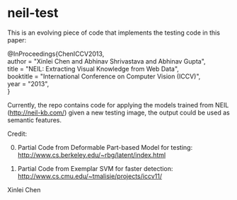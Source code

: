 neil-test
=========

This is an evolving piece of code that implements the testing code in this paper:

@InProceedings{ChenICCV2013,<br>
	author       = "Xinlei Chen and Abhinav Shrivastava and Abhinav Gupta",<br>
  title        = "NEIL: Extracting Visual Knowledge from Web Data",<br>
  booktitle    = "International Conference on Computer Vision (ICCV)",<br>
  year         = "2013",<br>
}


Currently, the repo contains code for applying the models trained from NEIL (http://neil-kb.com/) given a new testing image, the output could be used as semantic features.

Credit:

0) Partial Code from Deformable Part-based Model for testing: http://www.cs.berkeley.edu/~rbg/latent/index.html

1) Partial Code from Exemplar SVM for faster detection: http://www.cs.cmu.edu/~tmalisie/projects/iccv11/


Xinlei Chen
	

